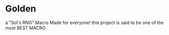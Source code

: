 # Golden
a "Sol's RNG" Macro Made for everyone! this project is said to be one of the most BEST MACRO 
